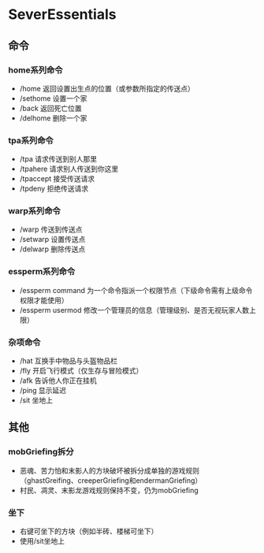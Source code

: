 # SeverEssentials
## 命令
### home系列命令
* /home 返回设置出生点的位置（或参数所指定的传送点）
* /sethome 设置一个家
* /back 返回死亡位置
* /delhome 删除一个家
### tpa系列命令
* /tpa 请求传送到别人那里
* /tpahere 请求别人传送到你这里
* /tpaccept 接受传送请求
* /tpdeny 拒绝传送请求
### warp系列命令
* /warp 传送到传送点
* /setwarp 设置传送点
* /delwarp 删除传送点
### essperm系列命令
* /essperm command 为一个命令指派一个权限节点（下级命令需有上级命令权限才能使用）
* /essperm usermod 修改一个管理员的信息（管理级别、是否无视玩家人数上限）
### 杂项命令
* /hat 互换手中物品与头盔物品栏
* /fly 开启飞行模式（仅生存与冒险模式）
* /afk 告诉他人你正在挂机
* /ping 显示延迟
* /sit 坐地上
## 其他
### mobGriefing拆分
* 恶魂、苦力怕和末影人的方块破坏被拆分成单独的游戏规则（ghastGreifing、creeperGriefing和endermanGriefing）
* 村民、凋灵、末影龙游戏规则保持不变，仍为mobGriefing
### 坐下
* 右键可坐下的方块（例如半砖、楼梯可坐下）
* 使用/sit坐地上